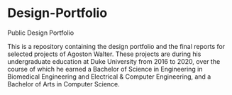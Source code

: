 # Design-Portfolio
Public Design Portfolio

This is a repository containing the design portfolio and the final reports for selected projects of Agoston Walter. These projects are during his undergraduate education at Duke University from 2016 to 2020, over the course of which he earned a Bachelor of Science in Engineering in Biomedical Engineering and Electrical & Computer Engineering, and a Bachelor of Arts in Computer Science.
